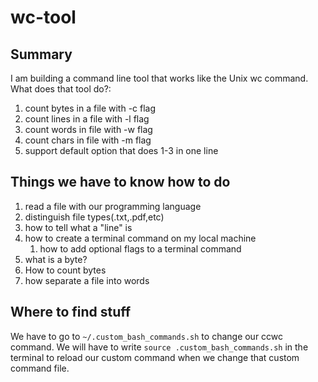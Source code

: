 # wc-tool

## Summary

I am building a command line tool that works like the Unix wc command. What does that tool do?:

1. count bytes in a file with -c flag
2. count lines in a file with -l flag
3. count words in file with -w flag
4. count chars in file with -m flag
5. support default option that does 1-3 in one line

## Things we have to know how to do

1. read a file with our programming language
2. distinguish file types(.txt,.pdf,etc)
3. how to tell what a "line" is
4. how to create a terminal command on my local machine
   1. how to add optional flags to a terminal command
5. what is a byte?
6. How to count bytes
7. how separate a file into words

## Where to find stuff

We have to go to `~/.custom_bash_commands.sh` to change our ccwc command. We will have to write `source .custom_bash_commands.sh` in the terminal to reload our custom command when we change that custom command file.
